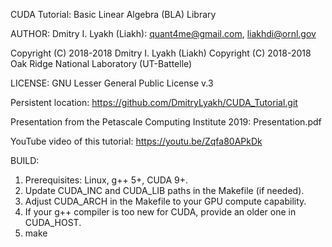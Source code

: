 CUDA Tutorial: Basic Linear Algebra (BLA) Library

AUTHOR: Dmitry I. Lyakh (Liakh): quant4me@gmail.com, liakhdi@ornl.gov

Copyright (C) 2018-2018 Dmitry I. Lyakh (Liakh)
Copyright (C) 2018-2018 Oak Ridge National Laboratory (UT-Battelle)

LICENSE: GNU Lesser General Public License v.3

Persistent location:
https://github.com/DmitryLyakh/CUDA_Tutorial.git

Presentation from the Petascale Computing Institute 2019:
Presentation.pdf

YouTube video of this tutorial:
https://youtu.be/Zqfa80APkDk

BUILD:
1. Prerequisites: Linux, g++ 5+, CUDA 9+.
2. Update CUDA_INC and CUDA_LIB paths in the Makefile (if needed).
3. Adjust CUDA_ARCH in the Makefile to your GPU compute capability.
4. If your g++ compiler is too new for CUDA, provide an older one in CUDA_HOST.
5. make
